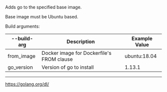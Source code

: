 Adds go to the specified base image.

Base image must be Ubuntu based.

Build arguments:

--build-arg | Description | Example Value
--- | --- | ---
from_image | Docker image for Dockerfile's FROM clause | ubuntu:18.04
go_version | Version of go to install | 1.13.1

---

https://golang.org/dl/
